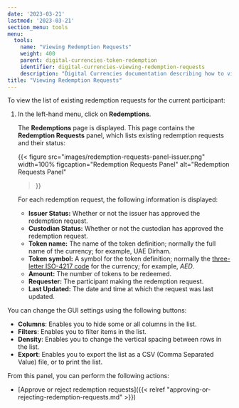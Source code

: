 ```yaml
---
date: '2023-03-21'
lastmod: '2023-03-21'
section_menu: tools
menu:
  tools:
    name: "Viewing Redemption Requests"
    weight: 400
    parent: digital-currencies-token-redemption
    identifier: digital-currencies-viewing-redemption-requests
    description: "Digital Currencies documentation describing how to view redemption requests via the GUI"
title: "Viewing Redemption Requests"
---
```


To view the list of existing redemption requests for the current participant:

1. In the left-hand menu, click on **Redemptions**.

   The **Redemptions** page is displayed. This page contains the **Redemption Requests** panel, which lists existing redemption requests and their status:

   {{<
      figure
	  src="images/redemption-requests-panel-issuer.png"
      width=100%
	  figcaption="Redemption Requests Panel"
	  alt="Redemption Requests Panel"
   >}}

   For each redemption request, the following information is displayed:

   * **Issuer Status:** Whether or not the issuer has approved the redemption request.
   * **Custodian Status:** Whether or not the custodian has approved the redemption request.
   * **Token name:** The name of the token definition; normally the full name of the currency; for example, UAE Dirham.
   * **Token symbol:** A symbol for the token definition; normally the [three-letter ISO-4217 code](https://en.wikipedia.org/wiki/ISO_4217) for the currency; for example, *AED*.
   * **Amount:** The number of tokens to be redeemed.
   * **Requester:** The participant making the redemption request.
   * **Last Updated:** The date and time at which the request was last updated.

You can change the GUI settings using the following buttons:

* **Columns**: Enables you to hide some or all columns in the list.
* **Filters**: Enables you to filter items in the list.
* **Density**: Enables you to change the vertical spacing between rows in the list.
* **Export**: Enables you to export the list as a CSV (Comma Separated Value) file, or to print the list.

From this panel, you can perform the following actions:

* [Approve or reject redemption requests]({{< relref "approving-or-rejecting-redemption-requests.md" >}})